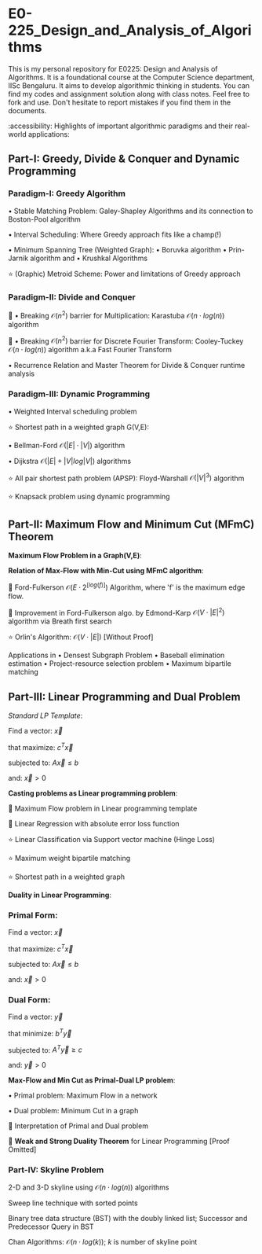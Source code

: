 # E0-225_Design_and_Analysis_of_Algorithms
This is my personal repository for E0225: Design and Analysis of Algorithms. It is a foundational course at the Computer Science department, IISc Bengaluru. It aims to develop algorithmic thinking in students. You can find my codes and assignment solution along with class notes. Feel free to fork and use. Don't hesitate to report mistakes if you find them in the documents.

:accessibility: Highlights of important algorithmic paradigms and their real-world applications:
## Part-I: Greedy, Divide & Conquer and Dynamic Programming
### Paradigm-I: Greedy Algorithm

$\bullet$ Stable Matching Problem: Galey-Shapley Algorithms and its connection to Boston-Pool algorithm
 
$\bullet$ Interval Scheduling: Where Greedy approach fits like a champ(!)

$\bullet$ Minimum Spanning Tree (Weighted Graph): $\bullet$ Boruvka algorithm $\bullet$ Prin-Jarnik algorithm and $\bullet$ Krushkal Algorithms 

⭐ (Graphic) Metroid Scheme: Power and limitations of Greedy approach

### Paradigm-II: Divide and Conquer

🎯 $\bullet$ Breaking $\mathcal{O}(n^2)$ barrier for Multiplication: Karastuba $\mathcal{O}(n\cdot log(n))$ algorithm
 
🎯 $\bullet$ Breaking $\mathcal{O}(n^2)$ barrier for Discrete Fourier Transform: Cooley-Tuckey $\mathcal{O}(n\cdot log(n))$ algorithm a.k.a Fast Fourier Transform

$\bullet$ Recurrence Relation and Master Theorem for Divide & Conquer runtime analysis

### Paradigm-III: Dynamic Programming

$\bullet$ Weighted Interval scheduling problem

⭐ Shortest path in a weighted graph G(V,E):
 
$\bullet$ Bellman-Ford $\mathcal{O}(|E| \cdot |V|)$ algorithm
 
$\bullet$ Dijkstra $\mathcal{O}(|E| + |V|log|V|)$ algorithms

⭐ All pair shortest path problem (APSP): Floyd-Warshall $\mathcal{O}(|V|^3)$ algorithm

⭐ Knapsack problem using dynamic programming

## Part-II: Maximum Flow and Minimum Cut (MFmC) Theorem
$\textbf{Maximum Flow Problem in a Graph(V,E)}:$ 

$\textbf{Relation of Max-Flow with Min-Cut using MFmC algorithm}:$

 🌟 Ford-Fulkerson $\mathcal{O}(E\cdot 2^{[log(f)]})$ Algorithm, where 'f' is the maximum edge flow.

 🌟 Improvement in Ford-Fulkerson algo. by Edmond-Karp $\mathcal{O}(V\cdot |E|^2)$ algorithm via Breath first search
 
 ⭐ Orlin's Algorithm: $\mathcal{O}(V\cdot |E|)$ [Without Proof]

 Applications in $\bullet$ Densest Subgraph Problem   $\bullet$ Baseball elimination estimation   $\bullet$ Project-resource selection problem  $\bullet$ Maximum bipartile matching 


## Part-III: Linear Programming and Dual Problem
$Standard\ LP\ Template:$

 
 Find a vector: $\vec{x}$
 
 that maximize: $c^T \vec{x}$
 
 subjected to:  $A\vec{x} \le b$
 
 and: $\vec{x}> 0$ 
 

$\textbf{Casting problems as Linear programming problem}:$

 🌟 Maximum Flow problem in Linear programming template 

 🌟 Linear Regression with absolute error loss function
 
 ⭐ Linear Classification via Support vector machine (Hinge Loss)

 ⭐ Maximum weight bipartile matching

 ⭐ Shortest path in a weighted graph

$\textbf{Duality in Linear Programming}:$

### Primal Form:

Find a vector: $\vec{x}$
 
that maximize: $c^T \vec{x}$
 
subjected to:  $A\vec{x} \le b$
 
and: $\vec{x}> 0$


### Dual Form:
 
 Find a vector: $\vec{y}$
 
 that minimize: $b^T \vec{y}$
 
 subjected to:  $A^{T}\vec{y} \ge c$
 
 and: $\vec{y}> 0$


$\textbf{Max-Flow and Min Cut as Primal-Dual LP problem}:$

$\bullet$ Primal problem: Maximum Flow in a network

$\bullet$ Dual problem: Minimum Cut in a graph 

🎯 Interpretation of Primal and Dual problem

🎯 $\textbf{Weak and Strong Duality Theorem}$ for Linear Programming [Proof Omitted]

### Part-IV: Skyline Problem
2-D and 3-D skyline using $\mathcal{O}(n\cdot log(n))$ algorithms

Sweep line technique with sorted points
 
Binary tree data structure (BST) with the doubly linked list; Successor and Predecessor Query in BST

Chan Algorithms:  $\mathcal{O}(n\cdot log(k))$; $k$ is number of skyline point



